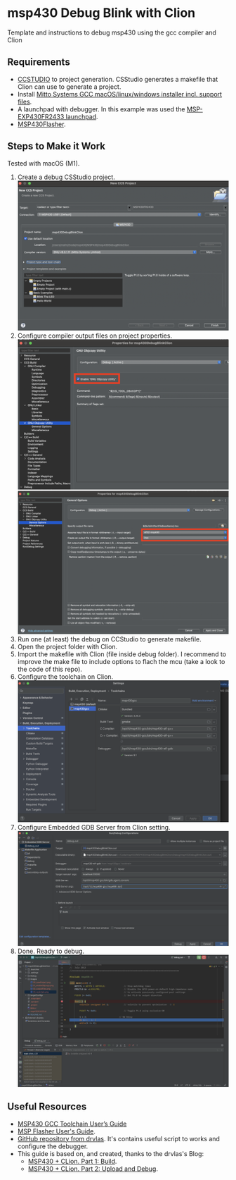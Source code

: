 # msp430 Debug Blink with Clion

Template and instructions to debug msp430 using the gcc compiler and Clion

## Requirements

 * [CCSTUDIO](https://www.ti.com/tool/CCSTUDIO) to project generation. CSStudio generates a makefile that Clion can use to generate a project.
 * Install [Mitto Systems GCC macOS/linux/windows installer incl. support files](https://www.ti.com/tool/download/MSP430-GCC-OPENSOURCE/9.3.1.1).
 * A launchpad with debugger. In this example was used the [MSP-EXP430FR2433 launchpad](https://www.ti.com/tool/MSP-EXP430FR2433).
 * [MSP430Flasher](https://www.ti.com/tool/MSP430-FLASHER).

## Steps to Make it Work

Tested with macOS (M1).

1. Create a debug CSStudio project.
   ![alt](images/00_newProject.png)
2. Configure compiler output files on project properties.
   ![alt](images/01_enableObjcopy.png)
   ![alt](images/02_outputFiles.png)
3. Run one (at least) the debug on CCStudio to generate makefile.
4. Open the project folder with Clion.
5. Import the makefile with Clion (file inside debug folder). I recommend to improve the make file to include options to flach the mcu (take a look to the code of this repo).
6. Configure the toolchain on Clion.
   ![alt](images/03_toolchain.png)
7. Configure Embedded GDB Server from Clion setting.
   ![alt](images/04_gdbServer.png)
8. Done. Ready to debug.
   ![alt](images/05_debugRunning.png)

## Useful Resources

 * [MSP430 GCC Toolchain User’s Guide](https://www.ti.com/lit/ug/slau646f/slau646f.pdf?ts=1696122855710&ref_url=https%253A%252F%252Fwww.google.com%252F)
 * [MSP Flasher User's Guide](https://www.ti.com/lit/ug/slau654e/slau654e.pdf?ts=1694985823973&ref_url=https%253A%252F%252Fwww.google.com%252F).
 * [GitHub repository from drvlas](https://github.com/drvlas/msp430-gcc-CLion-toolchain/tree/master). It's contains useful script to works and configure the debugger.
 * This guide is based on, and created, thanks to the drvlas's Blog: 
   * [MSP430 + CLion. Part 1: Build](https://forum.allaboutcircuits.com/ubs/msp430-clion-part-1-build.1180/).
   * [MSP430 + CLion. Part 2: Upload and Debug](https://forum.allaboutcircuits.com/ubs/msp430-clion-part-2-upload-and-debug.1181/).
